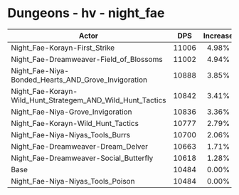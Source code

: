 # Dungeons - hv - night_fae
| Actor | DPS | Increase |
|---|:---:|:---:|
|Night_Fae-Korayn-First_Strike|11006|4.98%|
|Night_Fae-Dreamweaver-Field_of_Blossoms|11002|4.94%|
|Night_Fae-Niya-Bonded_Hearts_AND_Grove_Invigoration|10888|3.85%|
|Night_Fae-Korayn-Wild_Hunt_Strategem_AND_Wild_Hunt_Tactics|10842|3.41%|
|Night_Fae-Niya-Grove_Invigoration|10836|3.36%|
|Night_Fae-Korayn-Wild_Hunt_Tactics|10777|2.79%|
|Night_Fae-Niya-Niyas_Tools_Burrs|10700|2.06%|
|Night_Fae-Dreamweaver-Dream_Delver|10663|1.71%|
|Night_Fae-Dreamweaver-Social_Butterfly|10618|1.28%|
|Base|10484|0.00%|
|Night_Fae-Niya-Niyas_Tools_Poison|10484|0.00%|
